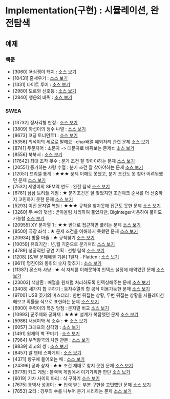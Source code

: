 # Implementation(구현) : 시뮬레이션, 완전탐색

## 예제
### 백준
- [3060] 욕심쟁이 돼지 : [소스 보기](https://github.com/YunSuJeong/Coding-Test/tree/main/%EB%B0%B1%EC%A4%80/Silver/3060.%E2%80%85%EC%9A%95%EC%8B%AC%EC%9F%81%EC%9D%B4%E2%80%85%EB%8F%BC%EC%A7%80)
- [10431] 줄세우기 : [소스 보기](https://github.com/YunSuJeong/Coding-Test/tree/main/%EB%B0%B1%EC%A4%80/Silver/10431.%E2%80%85%EC%A4%84%EC%84%B8%EC%9A%B0%EA%B8%B0)
- [1331] 나이트 투어 : [소스 보기](https://github.com/YunSuJeong/Coding-Test/tree/main/%EB%B0%B1%EC%A4%80/Silver/1331.%E2%80%85%EB%82%98%EC%9D%B4%ED%8A%B8%E2%80%85%ED%88%AC%EC%96%B4)
- [2980] 도로와 신호등 : [소스 보기](https://github.com/YunSuJeong/Coding-Test/tree/main/%EB%B0%B1%EC%A4%80/Silver/2980.%E2%80%85%EB%8F%84%EB%A1%9C%EC%99%80%E2%80%85%EC%8B%A0%ED%98%B8%EB%93%B1)
- [2840] 행운의 바퀴 : [소스 보기](https://github.com/YunSuJeong/Coding-Test/tree/main/%EB%B0%B1%EC%A4%80/Silver/2840.%E2%80%85%ED%96%89%EC%9A%B4%EC%9D%98%E2%80%85%EB%B0%94%ED%80%B4)

### SWEA
- [13732] 정사각형 판정 : [소스 보기](https://github.com/YunSuJeong/Coding-Test/tree/main/SWEA/D3/13732.%E2%80%85%EC%A0%95%EC%82%AC%EA%B0%81%ED%98%95%E2%80%85%ED%8C%90%EC%A0%95)
- [3809] 화섭이의 정수 나열 : [소스 보기](https://github.com/YunSuJeong/Coding-Test/tree/main/SWEA/D3/3809.%E2%80%85%ED%99%94%EC%84%AD%EC%9D%B4%EC%9D%98%E2%80%85%EC%A0%95%EC%88%98%E2%80%85%EB%82%98%EC%97%B4)
- [8673] 코딩 토너먼트1 : [소스 보기](https://github.com/YunSuJeong/Coding-Test/tree/main/SWEA/D3/8673.%E2%80%85%EC%BD%94%EB%94%A9%E2%80%85%ED%86%A0%EB%84%88%EB%A8%BC%ED%8A%B81)
- [5356] 의석이의 세로로 말해요 : char배열 예외처리 관련 문제 [소스 보기](https://github.com/YunSuJeong/Coding-Test/tree/main/SWEA/D3/5356.%E2%80%85%EC%9D%98%EC%84%9D%EC%9D%B4%EC%9D%98%E2%80%85%EC%84%B8%EB%A1%9C%EB%A1%9C%E2%80%85%EB%A7%90%ED%95%B4%EC%9A%94)
- [8741] 두문자어 : 소문자 -> 대문자로 바꿔보는 문제ㄷ [소스 보기](https://github.com/YunSuJeong/Coding-Test/tree/main/SWEA/D3/8741.%E2%80%85%EB%91%90%EB%AC%B8%EC%9E%90%EC%96%B4)
- [8556] 북북서 : [소스 보기](https://github.com/YunSuJeong/Coding-Test/tree/main/SWEA/D3/8556.%E2%80%85%EB%B6%81%EB%B6%81%EC%84%9C)
- [17642] 최대 조작 횟수 : 분기 조건 잘 찾아야하는 문제 [소스 보기](https://github.com/YunSuJeong/Coding-Test/tree/main/SWEA/D3/17642.%E2%80%85%EC%B5%9C%EB%8C%80%E2%80%85%EC%A1%B0%EC%9E%91%E2%80%85%ED%9A%9F%EC%88%98)
- [20551] 증가하는 사탕 수열 : 분기 조건 잘 찾아야하는 문제 [소스 보기](https://github.com/YunSuJeong/Coding-Test/tree/main/SWEA/D3/20551.%E2%80%85%EC%A6%9D%EA%B0%80%ED%95%98%EB%8A%94%E2%80%85%EC%82%AC%ED%83%95%E2%80%85%EC%88%98%EC%97%B4)
- [12051] 프리셀 통계 : ★★★ 문제 이해도 못했고, 분기 조건도 못 찾아 어려워했던 문제 [소스 보기](https://github.com/YunSuJeong/Coding-Test/tree/main/SWEA/D3/12051.%E2%80%85%ED%94%84%EB%A6%AC%EC%85%80%E2%80%85%ED%86%B5%EA%B3%84)
- [7532] 세영이의 SEM력 연도 : 완전 탐색 [소스 보기](https://github.com/YunSuJeong/Coding-Test/tree/main/SWEA/D3/7532.%E2%80%85%EC%84%B8%EC%98%81%EC%9D%B4%EC%9D%98%E2%80%85SEM%EB%A0%A5%E2%80%85%EC%97%B0%EB%8F%84)
- [6781] 삼삼 트리플 게임 : ★ 분기조건은 잘 찾았지만 조건체크 순서를 더 신중하지 고민하지 못한 문제 [소스 보기](https://github.com/YunSuJeong/Coding-Test/tree/main/SWEA/D3/6781.%E2%80%85%EC%82%BC%EC%82%BC%E2%80%85%ED%8A%B8%EB%A6%AC%ED%94%8C%E2%80%85%EA%B2%8C%EC%9E%84)
- [5293] 이진 문자열 복원 : ★★★ 규칙을 찾지못해 접근도 못한 문제 [소스 보기](https://github.com/YunSuJeong/Coding-Test/tree/main/SWEA/D3/5293.%E2%80%85%EC%9D%B4%EC%A7%84%E2%80%85%EB%AC%B8%EC%9E%90%EC%97%B4%E2%80%85%EB%B3%B5%EC%9B%90)
- [3260] 두 수의 덧셈 : 받아올림 처리하여 풀었지만, BigInteger사용하여 풀이도 가능함 [소스 보기](https://github.com/YunSuJeong/Coding-Test/tree/main/SWEA/D3/3260.%E2%80%85%EB%91%90%E2%80%85%EC%88%98%EC%9D%98%E2%80%85%EB%8D%A7%EC%85%88)
- [20955] XY 문자열 1 : ★★ 반대로 접근하면 풀리는 문제 [소스 보기](https://github.com/YunSuJeong/Coding-Test/tree/main/SWEA/D3/20955.%E2%80%85XY%E2%80%85%EB%AC%B8%EC%9E%90%EC%97%B4%E2%80%851)
- [8500] 극장 좌석 : ★ 문제 조건을 이해하지 못했던 문제 [소스 보기](https://github.com/YunSuJeong/Coding-Test/tree/main/SWEA/D3/8500.%E2%80%85%EA%B7%B9%EC%9E%A5%E2%80%85%EC%A2%8C%EC%84%9D)
- [20934] 방울 마술 : ★ 규칙찾기 [소스 보기](https://github.com/YunSuJeong/Coding-Test/tree/main/SWEA/D3/20934.%E2%80%85%EB%B0%A9%EC%9A%B8%E2%80%85%EB%A7%88%EC%88%A0)
- [10059] 유효기간 : 년,월 기준으로 분기처리 [소스 보기](https://github.com/YunSuJeong/Coding-Test/tree/main/SWEA/D3/10059.%E2%80%85%EC%9C%A0%ED%9A%A8%EA%B8%B0%EA%B0%84)
- [4789] 성공적인 공연 기획 : 선형 탐색 [소스 보기](https://github.com/YunSuJeong/Coding-Test/tree/main/SWEA/D3/4789.%E2%80%85%EC%84%B1%EA%B3%B5%EC%A0%81%EC%9D%B8%E2%80%85%EA%B3%B5%EC%97%B0%E2%80%85%EA%B8%B0%ED%9A%8D)
- [1208] [S/W 문제해결 기본] 1일차 - Flatten : [소스 보기](https://github.com/YunSuJeong/Coding-Test/tree/main/SWEA/D3/1208.%E2%80%85%EF%BC%BBS%EF%BC%8FW%E2%80%85%EB%AC%B8%EC%A0%9C%ED%95%B4%EA%B2%B0%E2%80%85%EA%B8%B0%EB%B3%B8%EF%BC%BD%E2%80%851%EC%9D%BC%EC%B0%A8%E2%80%85%EF%BC%8D%E2%80%85Flatten)
- [9611] 명진이와 동휘의 숫자 맞추기 : [소스 보기](https://github.com/YunSuJeong/Coding-Test/tree/main/SWEA/D3/9611.%E2%80%85%EB%AA%85%EC%A7%84%EC%9D%B4%EC%99%80%E2%80%85%EB%8F%99%ED%9C%98%EC%9D%98%E2%80%85%EC%88%AB%EC%9E%90%E2%80%85%EB%A7%9E%EC%B6%94%EA%B8%B0)
- [11387] 몬스터 사냥 : ★ 식 자체를 이해못하여 인덱스 설정에 애먹었던 문제 [소스 보기](https://github.com/YunSuJeong/Coding-Test/tree/main/SWEA/D3/11387.%E2%80%85%EB%AA%AC%EC%8A%A4%ED%84%B0%E2%80%85%EC%82%AC%EB%83%A5)
- [23003] 색상환 : 배열을 원처럼 처리하도록 인덱싱해주는 문제 [소스 보기](https://github.com/YunSuJeong/Coding-Test/tree/main/SWEA/D3/23003.%E2%80%85%EC%83%89%EC%83%81%ED%99%98)
- [3408] 세가지 합 구하기 : 등차수열의 합 공식 이용가능한 문제 [소스 보기](https://github.com/YunSuJeong/Coding-Test/tree/main/SWEA/D3/3408.%E2%80%85%EC%84%B8%EA%B0%80%EC%A7%80%E2%80%85%ED%95%A9%E2%80%85%EA%B5%AC%ED%95%98%EA%B8%B0)
- [9700] USB 꽂기의 미스터리 : 한번 뒤집는 상황, 두번 뒤집는 상황을 시뮬레이션 해보고 확률을 식으로 표현하는 문제 [소스 보기](https://github.com/YunSuJeong/Coding-Test/tree/main/SWEA/D3/9700.%E2%80%85USB%E2%80%85%EA%BD%82%EA%B8%B0%EC%9D%98%E2%80%85%EB%AF%B8%EC%8A%A4%ED%84%B0%EB%A6%AC)
- [6900] 주혁이의 복권 당첨 : 문자열 비교 [소스 보기](https://github.com/YunSuJeong/Coding-Test/tree/main/SWEA/D3/6900.%E2%80%85%EC%A3%BC%ED%98%81%EC%9D%B4%EC%9D%98%E2%80%85%EB%B3%B5%EA%B6%8C%E2%80%85%EB%8B%B9%EC%B2%A8)
- [10993] 군주제와 공화제 : ★★★ 설계가 복잡했던 문제 [소스 보기](https://github.com/YunSuJeong/Coding-Test/tree/main/SWEA/D3/10993.%E2%80%85%EA%B5%B0%EC%A3%BC%EC%A0%9C%EC%99%80%E2%80%85%EA%B3%B5%ED%99%94%EC%A0%9C)
- [5986] 새샘이와 세 소수 : ★ [소스 보기](https://github.com/YunSuJeong/Coding-Test/tree/main/SWEA/D3/5986.%E2%80%85%EC%83%88%EC%83%98%EC%9D%B4%EC%99%80%E2%80%85%EC%84%B8%E2%80%85%EC%86%8C%EC%88%98)
- [6057] 그래프의 삼각형 : [소스 보기](https://github.com/YunSuJeong/Coding-Test/tree/main/SWEA/D3/6057.%E2%80%85%EA%B7%B8%EB%9E%98%ED%94%84%EC%9D%98%E2%80%85%EC%82%BC%EA%B0%81%ED%98%95)
- [1491] 원재의 벽 꾸미기 : [소스 보기](https://github.com/YunSuJeong/Coding-Test/tree/main/SWEA/D3/1491.%E2%80%85%EC%9B%90%EC%9E%AC%EC%9D%98%E2%80%85%EB%B2%BD%E2%80%85%EA%BE%B8%EB%AF%B8%EA%B8%B0)
- [7964] 부먹왕국의 차원 관문 : [소스 보기](https://github.com/YunSuJeong/Coding-Test/tree/main/SWEA/D3/7964.%E2%80%85%EB%B6%80%EB%A8%B9%EC%99%95%EA%B5%AD%EC%9D%98%E2%80%85%EC%B0%A8%EC%9B%90%E2%80%85%EA%B4%80%EB%AC%B8)
- [9839] 최고의 쌍 : [소스 보기](https://github.com/YunSuJeong/Coding-Test/tree/main/SWEA/D3/9839.%E2%80%85%EC%B5%9C%EA%B3%A0%EC%9D%98%E2%80%85%EC%8C%8D)
- [8457] 알 덴테 스파게티 : [소스 보기](https://github.com/YunSuJeong/Coding-Test/tree/main/SWEA/D3/8457.%E2%80%85%EC%95%8C%E2%80%85%EB%8D%B4%ED%85%8C%E2%80%85%EC%8A%A4%ED%8C%8C%EA%B2%8C%ED%8B%B0)
- [4371] 항구에 들어오는 배 : [소스 보기](https://github.com/YunSuJeong/Coding-Test/tree/main/SWEA/D3/4371.%E2%80%85%ED%95%AD%EA%B5%AC%EC%97%90%E2%80%85%EB%93%A4%EC%96%B4%EC%98%A4%EB%8A%94%E2%80%85%EB%B0%B0)
- [24396] 공과 상자 : ★★ 조건 제대로 찾지 못한 문제 [소스 보기](https://github.com/YunSuJeong/Coding-Test/tree/main/SWEA/D3/24396.%E2%80%85%EA%B3%B5%EA%B3%BC%E2%80%85%EC%83%81%EC%9E%90)
- [9778] 카드 게임 : 블랙잭 게임에서 이기기위한 판단 [소스 보기](https://github.com/YunSuJeong/Coding-Test/tree/main/SWEA/D3/9778.%E2%80%85%EC%B9%B4%EB%93%9C%E2%80%85%EA%B2%8C%EC%9E%84)
- [6019] 기차 사이의 파리 : 식 구하기 [소스 보기](https://github.com/YunSuJeong/Coding-Test/tree/main/SWEA/D3/6019.%E2%80%85%EA%B8%B0%EC%B0%A8%E2%80%85%EC%82%AC%EC%9D%B4%EC%9D%98%E2%80%85%ED%8C%8C%EB%A6%AC)
- [7675] 통역사 성경이 : ★ 입력 받는 부분 구현을 고민했던 문제 [소스 보기](https://github.com/YunSuJeong/Coding-Test/tree/main/SWEA/D3/7675.%E2%80%85%ED%86%B5%EC%97%AD%EC%82%AC%E2%80%85%EC%84%B1%EA%B2%BD%EC%9D%B4)
- [7853] 오타 : 경우의 수를 나누어 분기 처리하는 문제 [소스 보기](https://github.com/YunSuJeong/Coding-Test/tree/main/SWEA/D3/7853.%E2%80%85%EC%98%A4%ED%83%80)

